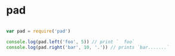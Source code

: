 # pad


```bash

```

```js
var pad = require('pad')

console.log(pad.left('foo', 5)) // print `  foo`
console.log(pad.right('bar', 10, '.')) // prints `bar.......`

```
